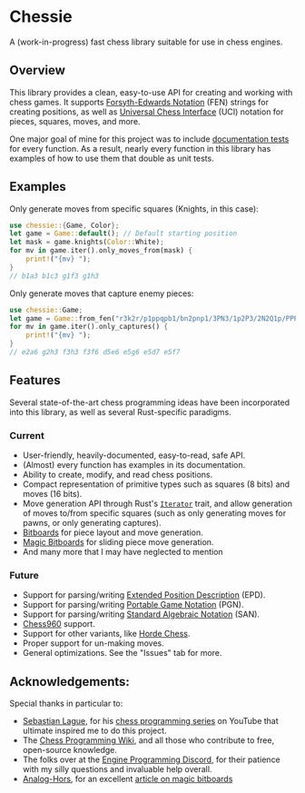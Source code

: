 # Chessie

A (work-in-progress) fast chess library suitable for use in chess engines.

## Overview

This library provides a clean, easy-to-use API for creating and working with chess games.
It supports [Forsyth-Edwards Notation](https://en.wikipedia.org/wiki/Forsyth%E2%80%93Edwards_Notation) (FEN) strings for creating positions, as well as [Universal Chess Interface](https://en.wikipedia.org/wiki/Universal_Chess_Interface) (UCI) notation for pieces, squares, moves, and more.

One major goal of mine for this project was to include [documentation tests](https://doc.rust-lang.org/rust-by-example/testing/doc_testing.html) for every function.
As a result, nearly every function in this library has examples of how to use them that double as unit tests.

## Examples

Only generate moves from specific squares (Knights, in this case):

```rust
use chessie::{Game, Color};
let game = Game::default(); // Default starting position
let mask = game.knights(Color::White);
for mv in game.iter().only_moves_from(mask) {
    print!("{mv} ");
}
// b1a3 b1c3 g1f3 g1h3
```

Only generate moves that capture enemy pieces:

```rust
use chessie::Game;
let game = Game::from_fen("r3k2r/p1ppqpb1/bn2pnp1/3PN3/1p2P3/2N2Q1p/PPPBBPPP/R3K2R w KQkq - 0 1").unwrap();
for mv in game.iter().only_captures() {
    print!("{mv} ");
}
// e2a6 g2h3 f3h3 f3f6 d5e6 e5g6 e5d7 e5f7
```

## Features

Several state-of-the-art chess programming ideas have been incorporated into this library, as well as several Rust-specific paradigms.

### Current

-   User-friendly, heavily-documented, easy-to-read, safe API.
-   (Almost) every function has examples in its documentation.
-   Ability to create, modify, and read chess positions.
-   Compact representation of primitive types such as squares (8 bits) and moves (16 bits).
-   Move generation API through Rust's [`Iterator`](https://doc.rust-lang.org/std/iter/trait.Iterator.html) trait, and allow generation of moves to/from specific squares (such as only generating moves for pawns, or only generating captures).
-   [Bitboards](https://www.chessprogramming.org/Bitboards) for piece layout and move generation.
-   [Magic Bitboards](https://www.chessprogramming.org/Magic_Bitboards) for sliding piece move generation.
-   And many more that I may have neglected to mention

### Future

-   Support for parsing/writing [Extended Position Description](https://www.chessprogramming.org/Extended_Position_Description) (EPD).
-   Support for parsing/writing [Portable Game Notation](https://en.wikipedia.org/wiki/Portable_Game_Notation) (PGN).
-   Support for parsing/writing [Standard Algebraic Notation](<https://en.wikipedia.org/wiki/Algebraic_notation_(chess)>) (SAN).
-   [Chess960](https://www.chessprogramming.org/Chess960) support.
-   Support for other variants, like [Horde Chess](https://www.chess.com/terms/horde-chess).
-   Proper support for un-making moves.
-   General optimizations. See the "Issues" tab for more.

## Acknowledgements:

Special thanks in particular to:

-   [Sebastian Lague](https://www.youtube.com/@SebastianLague), for his [chess programming series](https://www.youtube.com/watch?v=_vqlIPDR2TU&list=PLFt_AvWsXl0cvHyu32ajwh2qU1i6hl77c) on YouTube that ultimate inspired me to do this project.
-   The [Chess Programming Wiki](https://www.chessprogramming.org/), and all those who contribute to free, open-source knowledge.
-   The folks over at the [Engine Programming Discord](https://discord.com/invite/F6W6mMsTGN), for their patience with my silly questions and invaluable help overall.
-   [Analog-Hors](https://github.com/analog-hors), for an excellent [article on magic bitboards](https://analog-hors.github.io/site/magic-bitboards/)
